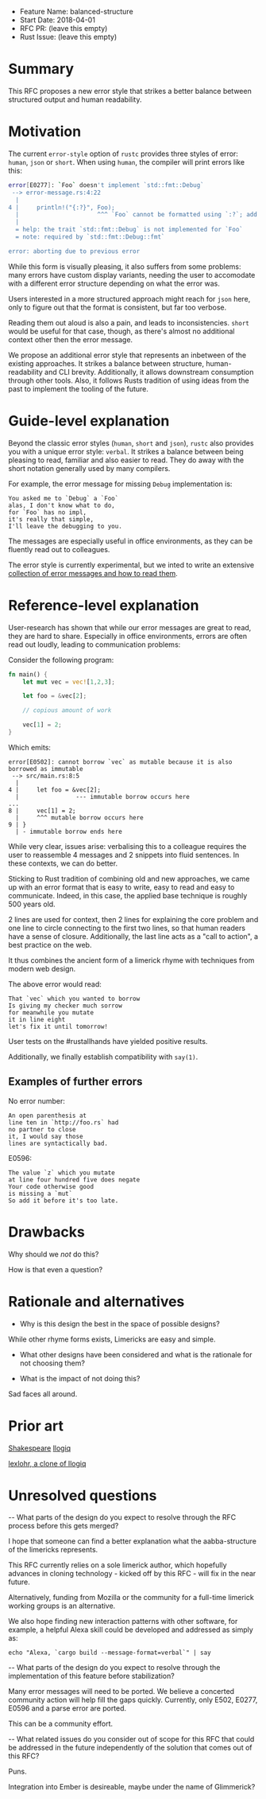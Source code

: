 - Feature Name: balanced-structure
- Start Date: 2018-04-01
- RFC PR: (leave this empty)
- Rust Issue: (leave this empty)

# Summary
[summary]: #summary

This RFC proposes a new error style that strikes a better balance between structured output and human readability.

# Motivation
[motivation]: #motivation

The current `error-style` option of `rustc` provides three styles of error: `human`, `json` or `short`. When using `human`, the compiler will print errors like this:

```sh
error[E0277]: `Foo` doesn't implement `std::fmt::Debug`
 --> error-message.rs:4:22
  |
4 |     println!("{:?}", Foo);
  |                      ^^^ `Foo` cannot be formatted using `:?`; add `#[derive(Debug)]` or manually implement `std::fmt::Debug`
  |
  = help: the trait `std::fmt::Debug` is not implemented for `Foo`
  = note: required by `std::fmt::Debug::fmt`

error: aborting due to previous error
```

While this form is visually pleasing, it also suffers from some problems: many errors have custom display variants, needing the user to accomodate with a different error structure depending on what the error was.

Users interested in a more structured approach might reach for `json` here, only to figure out that the format is consistent, but far too verbose.

Reading them out aloud is also a pain, and leads to inconsistencies. `short` would be useful for that case, though, as there's almost no additional context other then the error message.

We propose an additional error style that represents an inbetween of the existing approaches. It strikes a balance between structure, human-readability and CLI brevity. Additionally, it allows downstream consumption through other tools. Also, it follows Rusts tradition of using ideas from the past to implement the tooling of the future.

# Guide-level explanation
[guide-level-explanation]: #guide-level-explanation

Beyond the classic error styles (`human`, `short` and `json`), `rustc` also provides you with a unique error style: `verbal`. It strikes a balance between being pleasing to read, familiar and also easier to read. They do away with the short notation generally used by many compilers.

For example, the error message for missing `Debug` implementation is:

```
You asked me to `Debug` a `Foo`
alas, I don't know what to do,
for `Foo` has no impl,
it's really that simple,
I'll leave the debugging to you.
```

The messages are especially useful in office environments, as they can be fluently read out to colleagues.

The error style is currently experimental, but we inted to write an extensive [collection of error messages and how to read them](https://books.google.de/books?hl=de&lr=&id=nFdOG5JxWZoC&oi=fnd&pg=PR9&dq=limericks+&ots=m1kV6ZKSFa&sig=2wAwaTDapYnj01S1IqujQL_z85M#v=onepage&q=limericks&f=false).


# Reference-level explanation
[reference-level-explanation]: #reference-level-explanation

User-research has shown that while our error messages are great to read, they are hard to share. Especially in office environments, errors are often read
out loudly, leading to communication problems:

Consider the following program:

```rust
fn main() {
    let mut vec = vec![1,2,3];

    let foo = &vec[2];

    // copious amount of work

    vec[1] = 2;
}
```

Which emits:

```
error[E0502]: cannot borrow `vec` as mutable because it is also borrowed as immutable
 --> src/main.rs:8:5
  |
4 |     let foo = &vec[2];
  |                --- immutable borrow occurs here
...
8 |     vec[1] = 2;
  |     ^^^ mutable borrow occurs here
9 | }
  | - immutable borrow ends here
```

While very clear, issues arise: verbalising this to a colleague requires the user to reassemble 4 messages and 2 snippets into fluid sentences. In these contexts, we can do better.

Sticking to Rust tradition of combining old and new approaches, we came up with an error format that is easy to write, easy to read and easy to communicate. Indeed, in this case, the applied base technique is roughly 500 years old.

2 lines are used for context, then 2 lines for explaining the core problem and one line to circle connecting to the first two lines, so that human readers have a sense of closure. Additionally, the last line acts as a "call to action", a best practice on the web.

It thus combines the ancient form of a limerick rhyme with techniques from modern web design.

The above error would read:

```
That `vec` which you wanted to borrow
Is giving my checker much sorrow
for meanwhile you mutate
it in line eight
let's fix it until tomorrow!
```

User tests on the #rustallhands have yielded positive results.

Additionally, we finally establish compatibility with `say(1)`.

## Examples of further errors

No error number:
```
An open parenthesis at
line ten in `http://foo.rs` had
no partner to close
it, I would say those
lines are syntactically bad.
```

E0596:

```
The value `z` which you mutate
at line four hundred five does negate
Your code otherwise good
is missing a `mut`
So add it before it's too late.
```

# Drawbacks
[drawbacks]: #drawbacks

Why should we *not* do this?

How is that even a question?

# Rationale and alternatives
[alternatives]: #alternatives

- Why is this design the best in the space of possible designs?

While other rhyme forms exists, Limericks are easy and simple.

- What other designs have been considered and what is the rationale for not choosing them?

- What is the impact of not doing this?

Sad faces all around.

# Prior art
[prior-art]: #prior-art

[Shakespeare](http://shakespearelang.sourceforge.net/)
[llogiq](https://twitter.com/llogiq)

[lexlohr, a clone of llogiq](https://twitter.com/lexlohr)

# Unresolved questions
[unresolved]: #unresolved-questions

-- What parts of the design do you expect to resolve through the RFC process before this gets merged?

I hope that someone can find a better explanation what the aabba-structure of the limericks represents.

This RFC currently relies on a sole limerick author, which hopefully advances in cloning technology - kicked off by this RFC - will fix in the near future.

Alternatively, funding from Mozilla or the community for a full-time limerick working groups is an alternative.

We also hope finding new interaction patterns with other software, for example, a helpful Alexa skill could be developed and addressed as simply as:

```
echo "Alexa, `cargo build --message-format=verbal`" | say
```

-- What parts of the design do you expect to resolve through the implementation of this feature before stabilization?

Many error messages will need to be ported. We believe a concerted community action will help fill the gaps quickly. Currently, only E502, E0277, E0596 and a parse error are ported.

This can be a community effort.

-- What related issues do you consider out of scope for this RFC that could be addressed in the future independently of the solution that comes out of this RFC?

Puns.

Integration into Ember is desireable, maybe under the name of Glimmerick?
